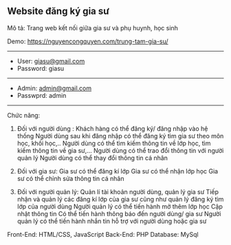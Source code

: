 ## Website đăng ký gia sư
Mô tả: Trang web kết nối giữa gia sư và phụ huynh, học sinh

Demo: https://nguyencongquyen.com/trung-tam-gia-su/
______________________________________________________
- User: giasu@gmail.com
- Password: giasu
______________________________________________________
- Admin: admin@gmail.com
- Passwprd: admin
______________________________________________________
Chức năng:
1. Đối với người dùng :
Khách hàng có thể đăng ký/ đăng nhập vào hệ thống
Người dùng sau khi đăng nhập có thể đăng ký tìm gia sư theo môn học, khối học,..
Người dùng có thể tìm kiếm thông tin về lớp học, tìm kiếm thông tin về gia sư,…
Người dùng có thể trao đổi thông tin với người quản lý
Người dùng có thể thay đổi thông tin cá nhân

2. Đối với gia sư:
Gia sư có thể đăng kí lớp
Gia sư có thể nhận lớp học
Gia sư có thể chỉnh sửa thông tin cá nhân

3. Đối với người quản lý:
Quản lí tài khoản người dùng, quản lý gia sư
Tiếp nhận và quản lý các đăng kí lớp của gia sư cũng như quản lý đăng ký tìm lớp của người dùng
Người quản lý có thể tiến hành mở thêm lớp học
Cập nhật thông tin
Có thể tiến hành thông báo đến người dùng/ gia sư
Người quản lý có thể tiến hành nhắn tin hỗ trợ với người dùng hoặc gia sư 

Front-End: HTML/CSS, JavaScript 
Back-End: PHP
Database: MySql
